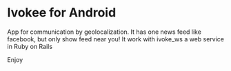 Ivokee for Android
=================

App for communication by geolocalization. It has one news feed like facebook, but only show feed near you!
It work with ivoke_ws a web service in Ruby on Rails 

Enjoy
